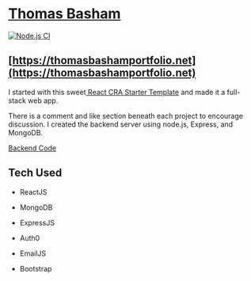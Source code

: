 # [Thomas Basham](https://thomasbashamportfolio.net)

[![Node.js CI](https://github.com/Thomas-Basham/Thomas-Basham/actions/workflows/node.js.yml/badge.svg?branch=main)](https://github.com/Thomas-Basham/Thomas-Basham/actions/workflows/node.js.yml)

## [https://thomasbashamportfolio.net](https://thomasbashamportfolio.net)


I started with this sweet[ React CRA Starter Template](https://www.npmjs.com/package/cra-template-react-portfolio) and made it a full-stack web app. 

There is a comment and like section beneath each project to encourage discussion. I created the backend server using node.js, Express, and MongoDB.

[Backend Code](https://github.com/Thomas-Basham/portfolio-backend)

## Tech Used

- ReactJS

- MongoDB

- ExpressJS

- Auth0

- EmailJS

- Bootstrap
